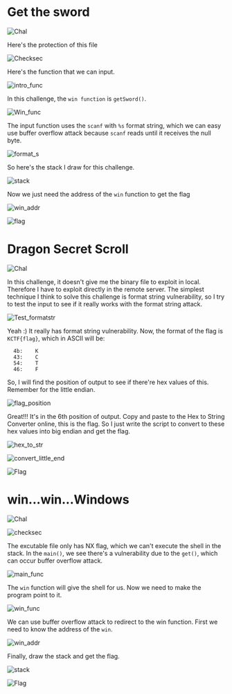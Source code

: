 # Get the sword

![Chal](https://github.com/OceanTran999/KnightCTF2024/assets/100577019/58ebf417-c481-4dd5-8ea2-7924605ba4d2)


Here's the protection of this file

![Checksec](https://github.com/OceanTran999/KnightCTF2024/assets/100577019/cd927a4a-3692-4514-81f4-9c184fb79698)


Here's the function that we can input.

![intro_func](https://github.com/OceanTran999/KnightCTF2024/assets/100577019/6a7433a3-462b-4abf-a0f2-ae935020c8a5)


In this challenge, the `win function` is `getSword()`.

![Win_func](https://github.com/OceanTran999/KnightCTF2024/assets/100577019/14ea1790-72e8-40cb-86e2-d7736c0f0835)


The input function uses the `scanf` with `%s` format string, which we can easy use buffer overflow attack because `scanf` reads until it receives the null byte.

![format_s](https://github.com/OceanTran999/KnightCTF2024/assets/100577019/53e2c5e7-82ba-4eee-aafb-88d97818e314)


So here's the stack I draw for this challenge.

![stack](https://github.com/OceanTran999/KnightCTF2024/assets/100577019/bf3b9979-c2dd-4845-ace7-9447c8ee0ceb)


Now we just need the address of the `win` function to get the flag

![win_addr](https://github.com/OceanTran999/KnightCTF2024/assets/100577019/310b4c17-a3a7-4a5b-ae02-836dfec10d7d)


![flag](https://github.com/OceanTran999/KnightCTF2024/assets/100577019/91dea3af-4d03-4864-8044-efb8fe58895f)


# Dragon Secret Scroll

![Chal](https://github.com/OceanTran999/KnightCTF2024/assets/100577019/151509c8-c4a5-47ac-ae4d-7013fc4fde17)


In this challenge, it doesn't give me the binary file to exploit in local. Therefore I have to exploit directly in the remote server. The simplest technique I think to solve this challenge is format string vulnerability, so I try to test the input to see if it really works with the format string attack.

![Test_formatstr](https://github.com/OceanTran999/KnightCTF2024/assets/100577019/8cfbcbf2-07a5-4b2d-9eb9-2eda34bbd422)


Yeah :) It really has format string vulnerability. Now, the format of the flag is `KCTF{flag}`, which in ASCII will be:
```
  4b:    K
  43:    C
  54:    T
  46:    F
```

So, I will find the position of output to see if there're hex values of this. Remember for the little endian.

![flag_position](https://github.com/OceanTran999/KnightCTF2024/assets/100577019/5613367b-18b9-4736-a9c7-b658d02012b9)


Great!!! It's in the 6th position of output. Copy and paste to the Hex to String Converter online, this is the flag. So I just write the script to convert to these hex values into big endian and get the flag.

![hex_to_str](https://github.com/OceanTran999/KnightCTF2024/assets/100577019/c71424c8-fefd-4dc7-9860-6a1e555dd60b)


![convert_little_end](https://github.com/OceanTran999/KnightCTF2024/assets/100577019/8ecad809-93b3-47dd-a19c-f7fdaf1fa2c8)


![Flag](https://github.com/OceanTran999/KnightCTF2024/assets/100577019/b1158b2b-11ef-4895-b75e-1a56ad30b750)


# win...win...Windows

![Chal](https://github.com/OceanTran999/KnightCTF2024/assets/100577019/d1808009-e4cd-4a98-b206-b1ede64ff3a1)


![checksec](https://github.com/OceanTran999/KnightCTF2024/assets/100577019/28b8fc8a-b820-49b9-8a80-f3ce1007b18e)


The excutable file only has NX flag, which we can't execute the shell in the stack. In the `main()`, we see there's a vulnerability due to the `get()`, which can occur buffer overflow attack.

![main_func](https://github.com/OceanTran999/KnightCTF2024/assets/100577019/a95c8a43-dd14-49a4-84a0-bd7c0d3168fc)


The `win` function will give the shell for us. Now we need to make the program point to it.

![win_func](https://github.com/OceanTran999/KnightCTF2024/assets/100577019/fca89470-a0c3-4f8a-9ac0-0bb41adc1ede)


We can use buffer overflow attack to redirect to the win function. First we need to know the address of the `win`.

![win_addr](https://github.com/OceanTran999/KnightCTF2024/assets/100577019/51fde572-1b7b-4fbc-87c4-a4eaec3138e9)


Finally, draw the stack and get the flag.

![stack](https://github.com/OceanTran999/KnightCTF2024/assets/100577019/0c297c8c-ec91-448f-a642-248dc6b78f3f)


![Flag](https://github.com/OceanTran999/KnightCTF2024/assets/100577019/6ae216c0-2724-4504-b574-5984f0929205)

